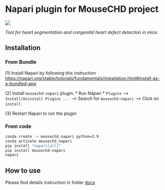 # Napari plugin for MouseCHD project

![](https://raw.githubusercontent.com/hnguyentt/mousechd-napari/master/assets/demo.gif)

*Tool for heart segmentation and congenital heart defect detection in mice.*

## Installation
### From Bundle
(1) Install Napari by following this instruction https://napari.org/stable/tutorials/fundamentals/installation.html#install-as-a-bundled-app

(2) Install `mousechd-napari` plugin:
    * Run Napari
    * `Plugins` --> `Install/Uninstall Plugins ...` --> Search for `mousechd-napari` --> Click on `install`.

(3) Restart Napari to run the plugin

### From code
```bash
conda create -n mousechd_napari python=3.9
conda activate mousechd_napari
pip install "napari[all]"
pip install mousechd-napari
napari
```

## How to use
Please find details instruction in folder [docs](https://github.com/hnguyentt/mousechd-napari/tree/master/docs)